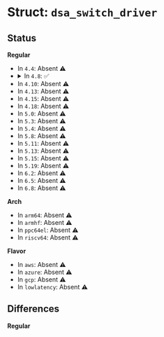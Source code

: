 # Struct: <code>dsa_switch_driver</code>

## Status
<b>Regular</b>
<ul>
<li>
In <code>4.4</code>: Absent ⚠️
</li>
<li>
<details>
<summary>In <code>4.8</code>: ✅</summary>

```c
struct dsa_switch_driver {
    struct list_head list;
    enum dsa_tag_protocol tag_protocol;
    const char * (*probe)(struct device *, struct device *, int, void **);
    int (*setup)(struct dsa_switch *);
    int (*set_addr)(struct dsa_switch *, u8 *);
    u32 (*get_phy_flags)(struct dsa_switch *, int);
    int (*phy_read)(struct dsa_switch *, int, int);
    int (*phy_write)(struct dsa_switch *, int, int, u16);
    void (*adjust_link)(struct dsa_switch *, int, struct phy_device *);
    void (*fixed_link_update)(struct dsa_switch *, int, struct fixed_phy_status *);
    void (*get_strings)(struct dsa_switch *, int, uint8_t *);
    void (*get_ethtool_stats)(struct dsa_switch *, int, uint64_t *);
    int (*get_sset_count)(struct dsa_switch *);
    void (*get_wol)(struct dsa_switch *, int, struct ethtool_wolinfo *);
    int (*set_wol)(struct dsa_switch *, int, struct ethtool_wolinfo *);
    int (*suspend)(struct dsa_switch *);
    int (*resume)(struct dsa_switch *);
    int (*port_enable)(struct dsa_switch *, int, struct phy_device *);
    void (*port_disable)(struct dsa_switch *, int, struct phy_device *);
    int (*set_eee)(struct dsa_switch *, int, struct phy_device *, struct ethtool_eee *);
    int (*get_eee)(struct dsa_switch *, int, struct ethtool_eee *);
    int (*get_temp)(struct dsa_switch *, int *);
    int (*get_temp_limit)(struct dsa_switch *, int *);
    int (*set_temp_limit)(struct dsa_switch *, int);
    int (*get_temp_alarm)(struct dsa_switch *, bool *);
    int (*get_eeprom_len)(struct dsa_switch *);
    int (*get_eeprom)(struct dsa_switch *, struct ethtool_eeprom *, u8 *);
    int (*set_eeprom)(struct dsa_switch *, struct ethtool_eeprom *, u8 *);
    int (*get_regs_len)(struct dsa_switch *, int);
    void (*get_regs)(struct dsa_switch *, int, struct ethtool_regs *, void *);
    int (*set_ageing_time)(struct dsa_switch *, unsigned int);
    int (*port_bridge_join)(struct dsa_switch *, int, struct net_device *);
    void (*port_bridge_leave)(struct dsa_switch *, int);
    void (*port_stp_state_set)(struct dsa_switch *, int, u8);
    int (*port_vlan_filtering)(struct dsa_switch *, int, bool);
    int (*port_vlan_prepare)(struct dsa_switch *, int, const struct switchdev_obj_port_vlan *, struct switchdev_trans *);
    void (*port_vlan_add)(struct dsa_switch *, int, const struct switchdev_obj_port_vlan *, struct switchdev_trans *);
    int (*port_vlan_del)(struct dsa_switch *, int, const struct switchdev_obj_port_vlan *);
    int (*port_vlan_dump)(struct dsa_switch *, int, struct switchdev_obj_port_vlan *, int(*)(struct switchdev_obj *));
    int (*port_fdb_prepare)(struct dsa_switch *, int, const struct switchdev_obj_port_fdb *, struct switchdev_trans *);
    void (*port_fdb_add)(struct dsa_switch *, int, const struct switchdev_obj_port_fdb *, struct switchdev_trans *);
    int (*port_fdb_del)(struct dsa_switch *, int, const struct switchdev_obj_port_fdb *);
    int (*port_fdb_dump)(struct dsa_switch *, int, struct switchdev_obj_port_fdb *, int(*)(struct switchdev_obj *));
};
```
</details>
</li>
<li>
In <code>4.10</code>: Absent ⚠️
</li>
<li>
In <code>4.13</code>: Absent ⚠️
</li>
<li>
In <code>4.15</code>: Absent ⚠️
</li>
<li>
In <code>4.18</code>: Absent ⚠️
</li>
<li>
In <code>5.0</code>: Absent ⚠️
</li>
<li>
In <code>5.3</code>: Absent ⚠️
</li>
<li>
In <code>5.4</code>: Absent ⚠️
</li>
<li>
In <code>5.8</code>: Absent ⚠️
</li>
<li>
In <code>5.11</code>: Absent ⚠️
</li>
<li>
In <code>5.13</code>: Absent ⚠️
</li>
<li>
In <code>5.15</code>: Absent ⚠️
</li>
<li>
In <code>5.19</code>: Absent ⚠️
</li>
<li>
In <code>6.2</code>: Absent ⚠️
</li>
<li>
In <code>6.5</code>: Absent ⚠️
</li>
<li>
In <code>6.8</code>: Absent ⚠️
</li>
</ul>
<b>Arch</b>
<ul>
<li>
In <code>arm64</code>: Absent ⚠️
</li>
<li>
In <code>armhf</code>: Absent ⚠️
</li>
<li>
In <code>ppc64el</code>: Absent ⚠️
</li>
<li>
In <code>riscv64</code>: Absent ⚠️
</li>
</ul>
<b>Flavor</b>
<ul>
<li>
In <code>aws</code>: Absent ⚠️
</li>
<li>
In <code>azure</code>: Absent ⚠️
</li>
<li>
In <code>gcp</code>: Absent ⚠️
</li>
<li>
In <code>lowlatency</code>: Absent ⚠️
</li>
</ul>

## Differences
<b>Regular</b>
<ul>
</ul>
